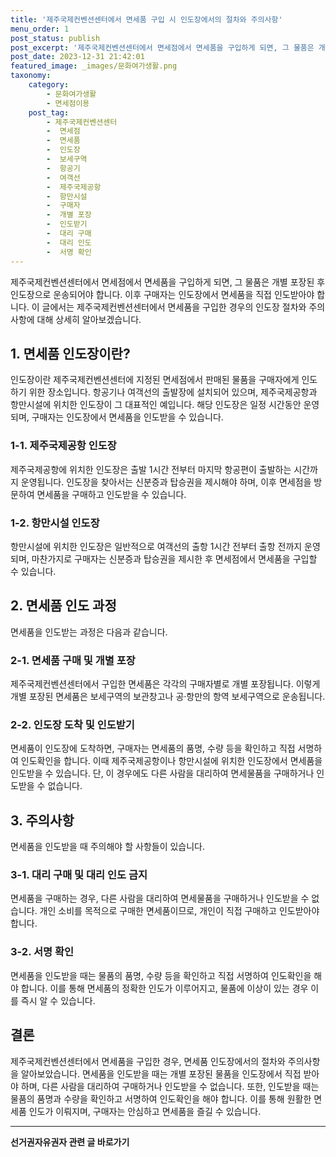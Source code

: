 ```yaml
---
title: '제주국제컨벤션센터에서 면세품 구입 시 인도장에서의 절차와 주의사항'
menu_order: 1
post_status: publish
post_excerpt: '제주국제컨벤션센터에서 면세점에서 면세품을 구입하게 되면, 그 물품은 개별 포장된 후 인도장으로 운송되어야 합니다. 이후 구매자는 인도장에서 면세품을 직접 인도받아야 합니다. 이 글에서는 제주국제컨벤션센터에서 면세품을 구입한 경우의 인도장 절차와 주의사항에 대해 상세히 알아보겠습니다.'
post_date: 2023-12-31 21:42:01
featured_image: _images/문화여가생활.png
taxonomy:
    category:
        - 문화여가생활
        - 면세점이용
    post_tag:
        - 제주국제컨벤션센터
        -  면세점
        -  면세품
        -  인도장
        -  보세구역
        -  항공기
        -  여객선
        -  제주국제공항
        -  항만시설
        -  구매자
        -  개별 포장
        -  인도받기
        -  대리 구매
        -  대리 인도
        -  서명 확인
---
```



제주국제컨벤션센터에서 면세점에서 면세품을 구입하게 되면, 그 물품은 개별 포장된 후 인도장으로 운송되어야 합니다. 이후 구매자는 인도장에서 면세품을 직접 인도받아야 합니다. 이 글에서는 제주국제컨벤션센터에서 면세품을 구입한 경우의 인도장 절차와 주의사항에 대해 상세히 알아보겠습니다.

## 1. 면세품 인도장이란?
인도장이란 제주국제컨벤션센터에 지정된 면세점에서 판매된 물품을 구매자에게 인도하기 위한 장소입니다. 항공기나 여객선의 출발장에 설치되어 있으며, 제주국제공항과 항만시설에 위치한 인도장이 그 대표적인 예입니다. 해당 인도장은 일정 시간동안 운영되며, 구매자는 인도장에서 면세품을 인도받을 수 있습니다.

### 1-1. 제주국제공항 인도장
제주국제공항에 위치한 인도장은 출발 1시간 전부터 마지막 항공편이 출발하는 시간까지 운영됩니다. 인도장을 찾아서는 신분증과 탑승권을 제시해야 하며, 이후 면세점을 방문하여 면세품을 구매하고 인도받을 수 있습니다.

### 1-2. 항만시설 인도장
항만시설에 위치한 인도장은 일반적으로 여객선의 출항 1시간 전부터 출항 전까지 운영되며, 마찬가지로 구매자는 신분증과 탑승권을 제시한 후 면세점에서 면세품을 구입할 수 있습니다.

## 2. 면세품 인도 과정
면세품을 인도받는 과정은 다음과 같습니다.

### 2-1. 면세품 구매 및 개별 포장
제주국제컨벤션센터에서 구입한 면세품은 각각의 구매자별로 개별 포장됩니다. 이렇게 개별 포장된 면세품은 보세구역의 보관창고나 공·항만의 항역 보세구역으로 운송됩니다. 

### 2-2. 인도장 도착 및 인도받기
면세품이 인도장에 도착하면, 구매자는 면세품의 품명, 수량 등을 확인하고 직접 서명하여 인도확인을 합니다. 이때 제주국제공항이나 항만시설에 위치한 인도장에서 면세품을 인도받을 수 있습니다. 단, 이 경우에도 다른 사람을 대리하여 면세물품을 구매하거나 인도받을 수 없습니다.

## 3. 주의사항
면세품을 인도받을 때 주의해야 할 사항들이 있습니다.

### 3-1. 대리 구매 및 대리 인도 금지
면세품을 구매하는 경우, 다른 사람을 대리하여 면세물품을 구매하거나 인도받을 수 없습니다. 개인 소비를 목적으로 구매한 면세품이므로, 개인이 직접 구매하고 인도받아야 합니다.

### 3-2. 서명 확인
면세품을 인도받을 때는 물품의 품명, 수량 등을 확인하고 직접 서명하여 인도확인을 해야 합니다. 이를 통해 면세품의 정확한 인도가 이루어지고, 물품에 이상이 있는 경우 이를 즉시 알 수 있습니다.

## 결론
제주국제컨벤션센터에서 면세품을 구입한 경우, 면세품 인도장에서의 절차와 주의사항을 알아보았습니다. 면세품을 인도받을 때는 개별 포장된 물품을 인도장에서 직접 받아야 하며, 다른 사람을 대리하여 구매하거나 인도받을 수 없습니다. 또한, 인도받을 때는 물품의 품명과 수량을 확인하고 서명하여 인도확인을 해야 합니다. 이를 통해 원활한 면세품 인도가 이뤄지며, 구매자는 안심하고 면세품을 즐길 수 있습니다.
<!-- wp:separator -->
<hr class="wp-block-separator has-alpha-channel-opacity"/>
<!-- /wp:separator -->

<!-- wp:group {"backgroundColor":"base","layout":{"type":"constrained"}} -->
<div class="wp-block-group has-base-background-color has-background"><!-- wp:paragraph {"align":"center","fontSize":"medium"} -->
<p class="has-text-align-center has-large-font-size"><strong>선거권자유권자 관련 글 바로가기</strong></p>
<!-- /wp:paragraph -->


<!-- wp:latest-posts
{"categories":[{"id":7202,"count":19,"description":"","link":"https://uknowlaw.com/category/%ec%84%a0%ea%b1%b0%ea%b6%8c%ec%9e%90%ec%9c%a0%ea%b6%8c%ec%9e%90/","name":"선거권자유권자","slug":"선거권자유권자","taxonomy":"category","parent":0,"meta":[],"_links":{"self":[{"href":"https://uknowlaw.com/wp-json/wp/v2/categories/7202"}],"collection":[{"href":"https://uknowlaw.com/wp-json/wp/v2/categories"}],"about":[{"href":"https://uknowlaw.com/wp-json/wp/v2/taxonomies/category"}],"wp:post_type":[{"href":"https://uknowlaw.com/wp-json/wp/v2/posts?categories=7202"}],"curies":[{"name":"wp","href":"https://api.w.org/{rel}","templated":true}]}}],"postsToShow":100,"excerptLength":28,"postLayout":"grid","columns":2,"featuredImageAlign":"left","featuredImageSizeSlug":"large","fontSize":"small"} /--></div>
<!-- /wp:group -->